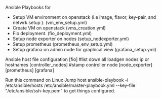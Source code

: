 Ansible Playbooks for
- Setup VM environment on openstack (i.e image, flavor, key-pair, and netwrk setup ). (vm_env_setup.yml)
- Create VM on openstack (vms_creation.yml)
- Fio deployment. (fio_deployment.yml)
- Setup node exporter on nodes (setup_nodexporter.yml)
- Setup prometheus (prometheus_env_setup.yml)
- Setup grafana on admin node for graphical view (grafana_setup.yml)


Ansible host file configuration
[fio]
#list down all loadgen nodes ip or hostnames
[controller_nodes]
#stamp controller node
[node_exporter]
[prometheus]
[grafana]

Run this command on Linux Jump host ansible-playbook -i /etc/ansible/hosts /etc/ansible/master-playbook.yml --key-file "/etc/ansible/ssh-key.pem" to get things configured.
